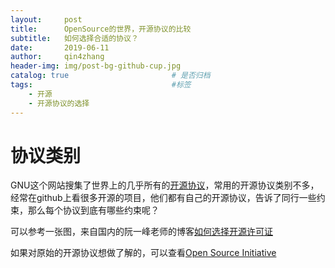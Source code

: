 ```yaml
---
layout:     post
title:      OpenSource的世界，开源协议的比较
subtitle:   如何选择合适的协议？
date:       2019-06-11
author:     qin4zhang
header-img: img/post-bg-github-cup.jpg 
catalog: true 						# 是否归档
tags:								#标签
    - 开源
    - 开源协议的选择
---
```


# 协议类别
GNU这个网站搜集了世界上的几乎所有的[开源协议](http://www.gnu.org/licenses/license-list.html)，常用的开源协议类别不多，经常在github上看很多开源的项目，他们都有自己的开源协议，告诉了同行一些约束，那么每个协议到底有哪些约束呢？

可以参考一张图，来自国内的阮一峰老师的博客[如何选择开源许可证](http://www.ruanyifeng.com/blog/2011/05/how_to_choose_free_software_licenses.html)

如果对原始的开源协议想做了解的，可以查看[Open Source Initiative](https://opensource.org/licenses/alphabetical)

